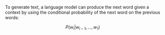 To generate text, a language model can produce the next word given a context by using the conditional probability of the next word on the previous words:

$$ P(w_i | w_{i-1}, \ldots, w_1) $$